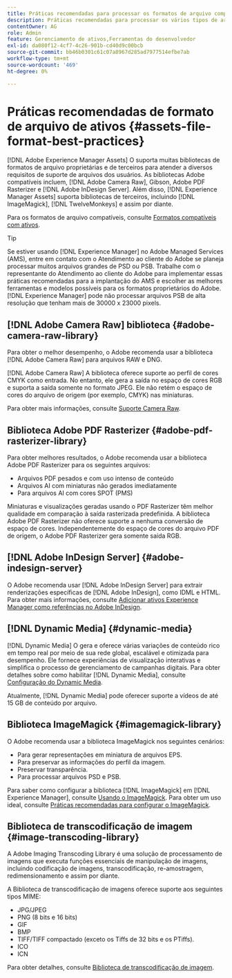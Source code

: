 ```yaml
---
title: Práticas recomendadas para processar os formatos de arquivo compatíveis
description: Práticas recomendadas para processar os vários tipos de arquivo com suporte usando [!DNL Experience Manager Assets].
contentOwner: AG
role: Admin
feature: Gerenciamento de ativos,Ferramentas do desenvolvedor
exl-id: da080f12-4cf7-4c26-901b-cd40d9c00bcb
source-git-commit: bb46b0301c61c07a8967d285ad7977514efbe7ab
workflow-type: tm+mt
source-wordcount: '469'
ht-degree: 0%

---
```


# Práticas recomendadas de formato de arquivo de ativos {#assets-file-format-best-practices}

[!DNL Adobe Experience Manager Assets] O suporta muitas bibliotecas de formatos de arquivo proprietárias e de terceiros para atender a diversos requisitos de suporte de arquivos dos usuários. As bibliotecas Adobe compatíveis incluem, [!DNL Adobe Camera Raw], Gibson, Adobe PDF Rasterizer e [!DNL Adobe InDesign Server]. Além disso, [!DNL Experience Manager Assets] suporta bibliotecas de terceiros, incluindo [!DNL ImageMagick], [!DNL TwelveMonkeys] e assim por diante.

Para os formatos de arquivo compatíveis, consulte [Formatos compatíveis com ativos](/help/assets/assets-formats.md).

>[!TIP]
>
>Se estiver usando [!DNL Experience Manager] no Adobe Managed Services (AMS), entre em contato com o Atendimento ao cliente do Adobe se planeja processar muitos arquivos grandes de PSD ou PSB. Trabalhe com o representante do Atendimento ao cliente do Adobe para implementar essas práticas recomendadas para a implantação do AMS e escolher as melhores ferramentas e modelos possíveis para os formatos proprietários do Adobe. [!DNL Experience Manager] pode não processar arquivos PSB de alta resolução que tenham mais de 30000 x 23000 pixels.

## [!DNL Adobe Camera Raw] biblioteca {#adobe-camera-raw-library}

Para obter o melhor desempenho, o Adobe recomenda usar a biblioteca [!DNL Adobe Camera Raw] para arquivos RAW e DNG.

[!DNL Adobe Camera Raw] A biblioteca oferece suporte ao perfil de cores CMYK como entrada. No entanto, ele gera a saída no espaço de cores RGB e suporta a saída somente no formato JPEG. Ele não retém o espaço de cores do arquivo de origem (por exemplo, CMYK) nas miniaturas.

Para obter mais informações, consulte [Suporte Camera Raw](/help/assets/camera-raw.md).

## Biblioteca Adobe PDF Rasterizer {#adobe-pdf-rasterizer-library}

Para obter melhores resultados, o Adobe recomenda usar a biblioteca Adobe PDF Rasterizer para os seguintes arquivos:

* Arquivos PDF pesados e com uso intenso de conteúdo
* Arquivos AI com miniaturas não gerados imediatamente
* Para arquivos AI com cores SPOT (PMS)

Miniaturas e visualizações geradas usando o PDF Rasterizer têm melhor qualidade em comparação à saída rasterizada predefinida. A biblioteca Adobe PDF Rasterizer não oferece suporte a nenhuma conversão de espaço de cores. Independentemente do espaço de cores do arquivo PDF de origem, o Adobe PDF Rasterizer gera somente saída RGB.

## [!DNL Adobe InDesign Server] {#adobe-indesign-server}

O Adobe recomenda usar [!DNL Adobe InDesign Server] para extrair renderizações específicas de [!DNL Adobe InDesign], como IDML e HTML. Para obter mais informações, consulte [Adicionar ativos Experience Manager como referências no Adobe InDesign](/help/assets/managing-linked-subassets.md#refai).

## [!DNL Dynamic Media] {#dynamic-media}

[!DNL Dynamic Media] O gera e oferece várias variações de conteúdo rico em tempo real por meio de sua rede global, escalável e otimizada para desempenho. Ele fornece experiências de visualização interativas e simplifica o processo de gerenciamento de campanhas digitais. Para obter detalhes sobre como habilitar [!DNL Dynamic Media], consulte [Configuração do Dynamic Media](/help/assets/config-dynamic.md).

Atualmente, [!DNL Dynamic Media] pode oferecer suporte a vídeos de até 15 GB de conteúdo por arquivo.

## Biblioteca ImageMagick {#imagemagick-library}

O Adobe recomenda usar a biblioteca ImageMagick nos seguintes cenários:

* Para gerar representações em miniatura de arquivos EPS.
* Para preservar as informações do perfil da imagem.
* Preservar transparência.
* Para processar arquivos PSD e PSB.

Para saber como configurar a biblioteca [!DNL ImageMagick] em [!DNL Experience Manager], consulte [Usando o ImageMagick](/help/assets/media-handlers.md#an-example-using-imagemagick). Para obter um uso ideal, consulte [Práticas recomendadas para configurar o ImageMagick](/help/assets/best-practices-for-imagemagick.md).

## Biblioteca de transcodificação de imagem {#image-transcoding-library}

A Adobe Imaging Transcoding Library é uma solução de processamento de imagens que executa funções essenciais de manipulação de imagens, incluindo codificação de imagens, transcodificação, re-amostragem, redimensionamento e assim por diante.

A Biblioteca de transcodificação de imagens oferece suporte aos seguintes tipos MIME:

* JPG/JPEG
* PNG (8 bits e 16 bits)
* GIF
* BMP
* TIFF/TIFF compactado (exceto os Tiffs de 32 bits e os PTiffs).
* ICO
* ICN

Para obter detalhes, consulte [Biblioteca de transcodificação de imagem](/help/assets/imaging-transcoding-library.md).
